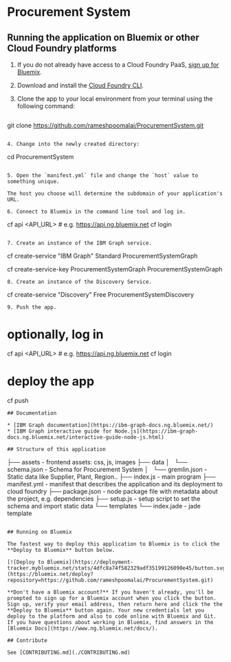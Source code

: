 # Procurement System



## Running the application on Bluemix or other Cloud Foundry platforms

1. If you do not already have access to a Cloud Foundry PaaS, [sign up for Bluemix](https://console.ng.bluemix.net/registration/).

2. Download and install the [Cloud Foundry CLI](https://github.com/cloudfoundry/cli).

3. Clone the app to your local environment from your terminal using the following command:

   ```
git clone https://github.com/rameshpoomalai/ProcurementSystem.git
   ```

4. Change into the newly created directory:

   ```
cd ProcurementSystem
   ```

5. Open the `manifest.yml` file and change the `host` value to something unique.

   The host you choose will determine the subdomain of your application's URL.

6. Connect to Bluemix in the command line tool and log in.

   ```
cf api <API_URL> # e.g. https://api.ng.bluemix.net
cf login
   ```

7. Create an instance of the IBM Graph service.

   ```
cf create-service "IBM Graph" Standard ProcurementSystemGraph

cf create-service-key ProcurementSystemGraph ProcurementSystemGraph
   ```
8. Create an instance of the Discovery Service.

  ```
cf create-service "Discovery" Free ProcurementSystemDiscovery
  ```
9. Push the app.

   ```
# optionally, log in
cf api <API_URL> # e.g. https://api.ng.bluemix.net
cf login
# deploy the app
cf push
   ```
## Documentation

  * [IBM Graph documentation](https://ibm-graph-docs.ng.bluemix.net/)
  * [IBM Graph interactive guide for Node.js](https://ibm-graph-docs.ng.bluemix.net/interactive-guide-node-js.html)

## Structure of this application

```
├── assets - frontend assets: css, js, images
├── data
│   └── schema.json - Schema for Procurement System
│   └── gremlin.json - Static data like Supplier, Plant, Region..
├── index.js - main program
├── manifest.yml - manifest that describes the application and its deployment to cloud foundry
├── package.json - node package file with metadata about the project, e.g. dependencies
├── setup.js - setup script to set the schema and import static data
└── templates
    └── index.jade - jade template
```

## Running on Bluemix

The fastest way to deploy this application to Bluemix is to click the **Deploy to Bluemix** button below.

[![Deploy to Bluemix](https://deployment-tracker.mybluemix.net/stats/4dfc8a74f582329adf35199126090e45/button.svg)](https://bluemix.net/deploy?repository=https://github.com/rameshpoomalai/ProcurementSystem.git)

**Don't have a Bluemix account?** If you haven't already, you'll be prompted to sign up for a Bluemix account when you click the button.  Sign up, verify your email address, then return here and click the the **Deploy to Bluemix** button again. Your new credentials let you deploy to the platform and also to code online with Bluemix and Git. If you have questions about working in Bluemix, find answers in the [Bluemix Docs](https://www.ng.bluemix.net/docs/).

## Contribute

See [CONTRIBUTING.md](./CONTRIBUTING.md)

